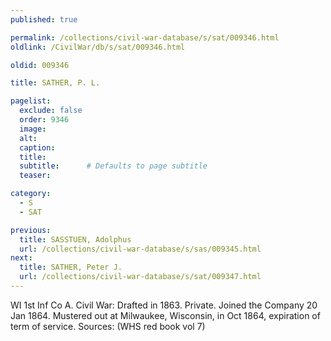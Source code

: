 ```yaml
---
published: true

permalink: /collections/civil-war-database/s/sat/009346.html
oldlink: /CivilWar/db/s/sat/009346.html

oldid: 009346

title: SATHER, P. L.

pagelist:
  exclude: false
  order: 9346
  image: 
  alt:
  caption:
  title:
  subtitle:      # Defaults to page subtitle
  teaser:

category: 
  - S 
  - SAT

previous:
  title: SASSTUEN, Adolphus
  url: /collections/civil-war-database/s/sas/009345.html  
next:
  title: SATHER, Peter J.
  url: /collections/civil-war-database/s/sat/009347.html   
---
```

WI 1st Inf Co A. Civil War: Drafted in 1863. Private. Joined the Company 20 Jan 1864. Mustered out at Milwaukee, Wisconsin, in Oct 1864, expiration of term of service. Sources: (WHS red book vol 7)